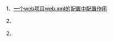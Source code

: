 1、[一个web项目web.xml的配置中<context-param>配置作用](https://github.com/smwcomeon/architect/blob/master/Spring/Web.xml.md#%E4%B8%80%E4%B8%AAweb%E9%A1%B9%E7%9B%AEwebxml%E7%9A%84%E9%85%8D%E7%BD%AE%E4%B8%AD%E9%85%8D%E7%BD%AE%E4%BD%9C%E7%94%A8)

2、[]()

2、[]()
